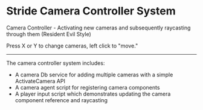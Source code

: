 # Stride Camera Controller System
Camera Controller - Activating new cameras and subsequently raycasting through them (Resident Evil Style)

Press X or Y to change cameras, left click to "move."

---

The camera controller system includes:
- A camera Db service for adding multiple cameras with a simple ActivateCamera API
- A camera agent script for registering camera components
- A player input script which demonstrates updating the camera component reference and raycasting
